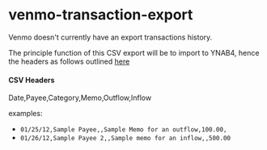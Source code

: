# venmo-transaction-export
Venmo doesn't currently have an export transactions history.

The principle function of this CSV export will be to import to YNAB4, hence the headers as follows outlined [here](http://classic.youneedabudget.com/support/article/csv-file-importing)

#### CSV Headers
Date,Payee,Category,Memo,Outflow,Inflow

examples:
- ` 01/25/12,Sample Payee,,Sample Memo for an outflow,100.00, `
- ` 01/26/12,Sample Payee 2,,Sample memo for an inflow,,500.00 `

